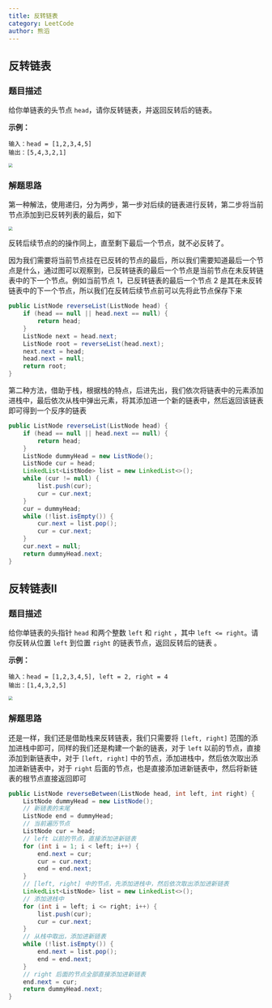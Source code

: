 ```yaml
---
title: 反转链表
category: LeetCode
author: 熊滔
---
```


## 反转链表

### 题目描述

给你单链表的头节点 `head`，请你反转链表，并返回反转后的链表。

**示例：**

```
输入：head = [1,2,3,4,5]
输出：[5,4,3,2,1]
```

<img src="https://cdn.jsdelivr.net/gh/LastKnightCoder/ImgHosting3@master/反转链表-Page-1.drawio.ksqibkndd0w.png" style="zoom: 50%;">

### 解题思路

第一种解法，使用递归，分为两步，第一步对后续的链表进行反转，第二步将当前节点添加到已反转列表的最后，如下

<img src="https://cdn.jsdelivr.net/gh/LastKnightCoder/ImgHosting3@master/反转链表-Page-3.drawio.3hty8k4b7fa0.png" style="zoom: 50%;">

反转后续节点的的操作同上，直至剩下最后一个节点，就不必反转了。

因为我们需要将当前节点挂在已反转的节点的最后，所以我们需要知道最后一个节点是什么，通过图可以观察到，已反转链表的最后一个节点是当前节点在未反转链表中的下一个节点。例如当前节点 1，已反转链表的最后一个节点 2 是其在未反转链表中的下一个节点，所以我们在反转后续节点前可以先将此节点保存下来

```java
public ListNode reverseList(ListNode head) {
    if (head == null || head.next == null) {
        return head;
    }
    ListNode next = head.next;
    ListNode root = reverseList(head.next);
    next.next = head;
    head.next = null;
    return root;
}
```

第二种方法，借助于栈，根据栈的特点，后进先出，我们依次将链表中的元素添加进栈中，最后依次从栈中弹出元素，将其添加进一个新的链表中，然后返回该链表即可得到一个反序的链表

```java
public ListNode reverseList(ListNode head) {
    if (head == null || head.next == null) {
        return head;
    }
    ListNode dummyHead = new ListNode();
    ListNode cur = head;
    LinkedList<ListNode> list = new LinkedList<>();
    while (cur != null) {
        list.push(cur);
        cur = cur.next;
    }
    cur = dummyHead;
    while (!list.isEmpty()) {
        cur.next = list.pop();
        cur = cur.next;
    }
    cur.next = null;
    return dummyHead.next;
}
```

## 反转链表II

### 题目描述

给你单链表的头指针 `head` 和两个整数 `left` 和 `right` ，其中 `left <= right`。请你反转从位置 `left` 到位置 `right` 的链表节点，返回反转后的链表 。

**示例：**

```
输入：head = [1,2,3,4,5], left = 2, right = 4
输出：[1,4,3,2,5]
```

<img src="https://cdn.jsdelivr.net/gh/LastKnightCoder/ImgHosting3@master/反转链表-Page-2.drawio.2ndr1o68bim0.png" style="zoom: 50%;">

### 解题思路

还是一样，我们还是借助栈来反转链表，我们只需要将 `[left, right]` 范围的添加进栈中即可，同样的我们还是构建一个新的链表，对于 `left` 以前的节点，直接添加到新链表中，对于 `[left, right]` 中的节点，添加进栈中，然后依次取出添加进新链表中，对于 `right` 后面的节点，也是直接添加进新链表中，然后将新链表的根节点直接返回即可

```java
public ListNode reverseBetween(ListNode head, int left, int right) {
    ListNode dummyHead = new ListNode();
    // 新链表的末尾
    ListNode end = dummyHead;
    // 当前遍历节点
    ListNode cur = head;
    // left 以前的节点，直接添加进新链表
    for (int i = 1; i < left; i++) {
        end.next = cur;
        cur = cur.next;
        end = end.next;
    }
    // [left, right] 中的节点，先添加进栈中，然后依次取出添加进新链表
    LinkedList<ListNode> list = new LinkedList<>();
    // 添加进栈中
    for (int i = left; i <= right; i++) {
        list.push(cur);
        cur = cur.next;
    }
    // 从栈中取出，添加进新链表
    while (!list.isEmpty()) {
        end.next = list.pop();
        end = end.next;
    }
    // right 后面的节点全部直接添加进新链表
    end.next = cur;
    return dummyHead.next;
}
```
